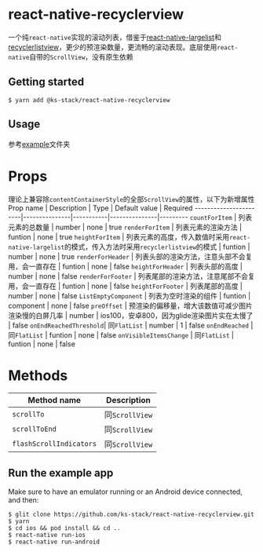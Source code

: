 
# react-native-recyclerview

一个纯`react-native`实现的滚动列表，借鉴于[react-native-largelist](https://github.com/bolan9999/react-native-largelist)和[recyclerlistview](https://github.com/Flipkart/recyclerlistview)，更少的预渲染数量，更流畅的滚动表现。底层使用`react-native`自带的`ScrollView`，没有原生依赖

## Getting started

`$ yarn add @ks-stack/react-native-recyclerview`

## Usage
参考[example](https://github.com/ks-stack/react-native-recyclerview/tree/main/example)文件夹

# Props
理论上兼容除`contentContainerStyle`的全部`ScrollView`的属性，以下为新增属性
Prop name              | Description   | Type      | Default value | Required
-----------------------|---------------|-----------|---------------|---------
`countForItem`         | 列表元素的总数量 | number | none | true
`renderForItem`        | 列表元素的渲染方法 | funtion | none | true
`heightForItem`        | 列表元素的高度，传入数值时采用`react-native-largelist`的模式，传入方法时采用`recyclerlistview`的模式 | funtion \| number | none | true
`renderForHeader`      | 列表头部的渲染方法，注意头部不会复用，会一直存在 | funtion | none | false
`heightForHeader`      | 列表头部的高度 | number | none | false
`renderForFooter`      | 列表尾部的渲染方法，注意尾部不会复用，会一直存在 | funtion | none | false
`heightForFooter`      | 列表尾部的高度 | number | none | false
`ListEmptyComponent`   | 列表为空时渲染的组件 | funtion \| component | none | false
`preOffset`            | 预渲染的偏移量，增大该数值可减少图片渲染慢的白屏几率 | number | ios100，安卓800，因为glide渲染图片实在太慢了 | false
`onEndReachedThreshold`| 同`FlatList` | number | 1 | false
`onEndReached`         | 同`FlatList` | funtion | none | false
`onVisibleItemsChange` | 同`FlatList` | funtion | none | false

# Methods

Method name            | Description
-----------------------|---------------
`scrollTo`             | 同`ScrollView`
`scrollToEnd`          | 同`ScrollView`
`flashScrollIndicators`| 同`ScrollView`

## Run the example app

Make sure to have an emulator running or an Android device connected, and then:

```
$ glit clone https://github.com/ks-stack/react-native-recyclerview.git
$ yarn
$ cd ios && pod install && cd ..
$ react-native run-ios
$ react-native run-android
```
